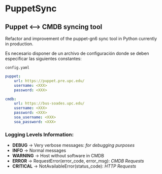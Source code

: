 # PuppetSync
## Puppet <--> CMDB syncing tool

Refactor and improvement of the puppet-gn6 sync tool in Python currently in production.

Es necesario disponer de un archivo de configuración donde se deben especificar las siguientes constantes:

`config.yaml`
```yaml
puppet:
    url: https://puppet.pre.upc.edu/
    username: <XXX>
    password: <XXX>

cmdb:
    url: https://bus-soades.upc.edu/
    username: <XXX>
    password: <XXX>
    soa_username: <XXX>
    soa_password: <XXX>
```

### Logging Levels Information:
- **DEBUG** -> Very verbose messages: *for debugging purposes*
- **INFO** -> Normal messages
- **WARNING** -> Host without software in CMDB
- **ERROR** -> RequestError(error_code, error_msg): *CMDB Requests*
- **CRITICAL** -> NotAvailableError(status_code): *HTTP Requests*